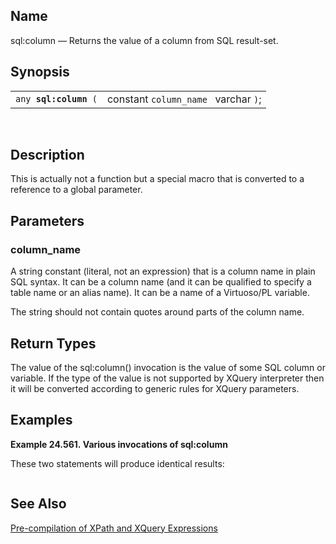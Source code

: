 <div>

<div>

</div>

<div>

## Name

sql:column — Returns the value of a column from SQL result-set.

</div>

<div>

## Synopsis

<div>

|                            |                                      |
|----------------------------|--------------------------------------|
| `any `**`sql:column`**` (` | constant `column_name ` varchar `)`; |

<div>

 

</div>

</div>

</div>

<div>

## Description

This is actually not a function but a special macro that is converted to
a reference to a global parameter.

</div>

<div>

## Parameters

<div>

### column_name

A string constant (literal, not an expression) that is a column name in
plain SQL syntax. It can be a column name (and it can be qualified to
specify a table name or an alias name). It can be a name of a
Virtuoso/PL variable.

The string should not contain quotes around parts of the column name.

</div>

</div>

<div>

## Return Types

The value of the sql:column() invocation is the value of some SQL column
or variable. If the type of the value is not supported by XQuery
interpreter then it will be converted according to generic rules for
XQuery parameters.

</div>

<div>

## Examples

<div>

**Example 24.561. Various invocations of sql:column**

<div>

These two statements will produce identical results:

``` screen
```

</div>

</div>

  

</div>

<div>

## See Also

<a href="xq_precompilation.html" class="link"
title="15.8.3. Pre-compilation of XPath and XQuery Expressions">Pre-compilation
of XPath and XQuery Expressions</a>

</div>

</div>
